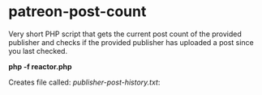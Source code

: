 # patreon-post-count
Very short PHP script that gets the current post count of the provided publisher and checks if the provided publisher has uploaded a post since you last checked.

**php -f reactor.php <publisher name>**

Creates file called: *publisher-post-history.txt*:
